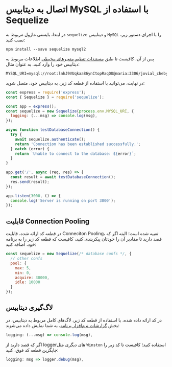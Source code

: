 # اتصال به دیتابیس MySQL با استفاده از Sequelize

در ابتدا، بایستی ماژول مربوط به `sequelize` و دیتابیس `MySQL` را با اجرای دستور زیر، نصب کنید:

```
npm install --save sequelize mysql2 
```

پس از آن، کافیست تا طبق [مستندات تنظیم متغیرهای محیطی](../../../../details/envs.md) اطلاعات مربوط به دیتابیس خود را وارد کنید. به عنوان مثال:

```
MYSQL_URI=mysql://root:lnhJ9VUqkaa86ynCtopRaqOU@maria:3306/jovial_chebyshev
```

در نهایت، می‌توانید با استفاده از قطعه کد زیر، به دیتابیس خود، متصل شوید:

```js
const express = require('express');
const { Sequelize } = require('sequelize');

const app = express();
const sequelize = new Sequelize(process.env.MYSQL_URI, {
  logging: (...msg) => console.log(msg),
}); 

async function testDatabaseConnection() {
  try {
    await sequelize.authenticate();
    return 'Connection has been established successfully.';
  } catch (error) {
    return `Unable to connect to the database: ${error}`;
  }
}

app.get('/', async (req, res) => {
  const result = await testDatabaseConnection();
  res.send(result);
});

app.listen(3000, () => {
  console.log('Server is running on port 3000');
});
```

## قابلیت Connection Pooling

در قطعه کد ارائه شده، قابلیت Conneciton Pooling، تعبیه شده است؛ البته اگر که قصد دارید تا مقادیر آن را خودتان پیکربندی کنید، کافیست که قطعه کد زیر را به برنامه خود، اضافه کنید:

```js
const sequelize = new Sequelize(/* database confs */, {
  // other confs
  pool: {
    max: 5,
    min: 0,
    acquire: 30000,
    idle: 10000
  }
});
```

## لاگ‌گیری دیتابیس

در کد ارائه داده شده، با استفاده از قطعه کد زیر، لاگ‌های کامل مربوط به دیتابیس، در بخش [گزارشات نرم‌افزار برنامه](../../../../../details/observations/software.md)، به شما نمایش داده می‌شوند:

```js
logging: (...msg) => console.log(msg),
```

اگر که قصد دارید از loggerهای دیگری مثل `Winston` استفاده کنید؛ کافیست تا کد زیر را جایگزین قطعه کد فوق، کنید:

```js
logging: msg => logger.debug(msg),
```






